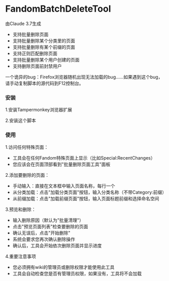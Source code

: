 # FandomBatchDeleteTool
由Claude 3.7生成
* 支持批量删除页面
* 支持批量删除某个分类里的页面
* 支持批量删除有某个前缀的页面
* 支持正则匹配删除页面
* 支持批量删除某个用户创建的页面
* 支持删除页面前封禁用户

一个诡异的bug：Firefox浏览器随机出现无法加载的bug……如果遇到这个bug，请手动复制脚本的源代码到F12控制台。
### 安装
1.安装Tampermonkey浏览器扩展

2.安装这个脚本
### 使用
1.访问任何特殊页面：

* 工具会在任何Fandom特殊页面上显示（比如Special:RecentChanges）
* 您应该会在页面顶部看到"批量删除页面工具"面板


2.添加要删除的页面：

* 手动输入：直接在文本框中输入页面名称，每行一个
* 从分类加载：点击"加载分类页面"按钮，输入分类名称（不带Category:前缀）
* 从前缀加载：点击"加载前缀页面"按钮，输入页面标题前缀和选择命名空间


3.预览和删除：

* 输入删除原因（默认为"批量清理"）
* 点击"预览页面列表"检查要删除的页面
* 确认无误后，点击"开始删除"
* 系统会要求您再次确认删除操作
* 确认后，工具会开始依次删除页面并显示进度



4.重要注意事项

* 您必须拥有wiki的管理员或删除权限才能使用此工具
* 工具会自动检查您是否有管理员权限，如果没有，工具将不会加载
